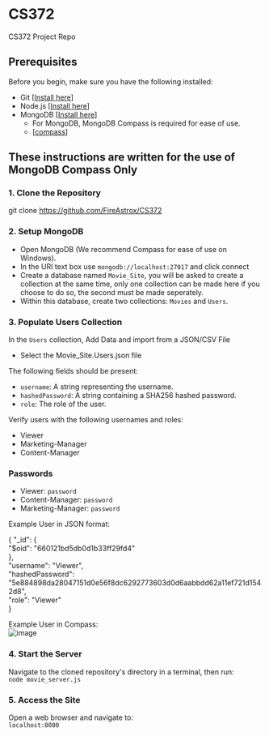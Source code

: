 # CS372
CS372 Project Repo

## Prerequisites

Before you begin, make sure you have the following installed:
- Git [[Install here](https://git-scm.com/downloads)]
- Node.js [[Install here](https://nodejs.org/en/download/current)]
- MongoDB [[Install here](https://fastdl.mongodb.org/windows/mongodb-windows-x86_64-7.0.8-signed.msi)]
  - For MongoDB, MongoDB Compass is required for ease of use.
  - [[compass](https://downloads.mongodb.com/compass/mongodb-compass-1.42.3-win32-x64.exe)]

## These instructions are written for the use of MongoDB Compass Only

### 1. Clone the Repository
git clone https://github.com/FireAstrox/CS372

### 2. Setup MongoDB

- Open MongoDB (We recommend Compass for ease of use on Windows).
- In the URI text box use `mongodb://localhost:27017` and click connect
- Create a database named `Movie_Site`, you will be asked to create a collection at the same time, only one collection can be made here if you choose to do so, the second must be made seperately. 
- Within this database, create two collections: `Movies` and `Users`.

### 3. Populate Users Collection

In the `Users` collection, Add Data and import from a JSON/CSV File  
* Select the Movie_Site.Users.json file

The following fields should be present: 

- `username`: A string representing the username.
- `hashedPassword`: A string containing a SHA256 hashed password.
- `role`: The role of the user.

Verify users with the following usernames and roles:
- Viewer
- Marketing-Manager
- Content-Manager

### Passwords 
 - Viewer: `password`
 - Content-Manager: `password`
 - Marketing-Manager: `password`


Example User in JSON format:

{
  "_id": {  
    "$oid": "660121bd5db0d1b33ff29fd4"  
  },  
  "username": "Viewer",  
  "hashedPassword": "5e884898da28047151d0e56f8dc6292773603d0d6aabbdd62a11ef721d1542d8",  
  "role": "Viewer"  
}  

Example User in Compass:    
![image](https://github.com/FireAstrox/CS372/assets/112352211/78a16ada-4fb1-489a-b743-116c570aece5)


### 4. Start the Server

Navigate to the cloned repository's directory in a terminal, then run:  
`node movie_server.js`

### 5. Access the Site

Open a web browser and navigate to:  
`localhost:8080`  
